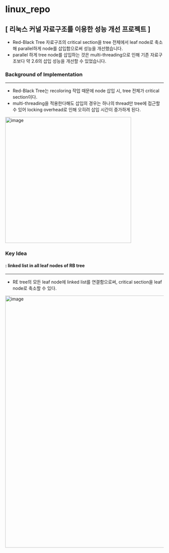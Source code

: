 # linux_repo

## [ 리눅스 커널 자료구조를 이용한 성능 개선 프로젝트 ]
- Red-Black Tree 자료구조의 critical section을 tree 전체에서 leaf node로 축소해 parallel하게 node를 삽입함으로써 성능을 개선했습니다.
- parallel 하게 tree node를 삽입하는 것은 multi-threading으로 인해 기존 자료구조보다 약 2.6의 삽입 성능을 개선할 수 있었습니다.

### Background of Implementation
---
- Red-Black Tree는 recoloring 작업 때문에 node 삽입 시, tree 전체가 critical section이다.
- multi-threading을 적용한다해도 삽입의 경우는 하나의 thread만 tree에 접근할 수 있어 locking overhead로 인해 오히려 삽입 시간이 증가하게 된다.
<img width="400" alt="image" src="https://user-images.githubusercontent.com/75469281/179346570-7b1a0290-3b06-418b-a4bf-60d537fc594a.png">

### Key Idea
#### : linked list in all leaf nodes of RB tree
---
- RE tree의 모든 leaf node에 linked list를 연결함으로써, critical section을 leaf node로 축소할 수 있다.
<img width="800" alt="image" src="https://user-images.githubusercontent.com/75469281/179346805-5b4010e8-bb4e-48e3-8b50-ac64c41fcf68.png">


